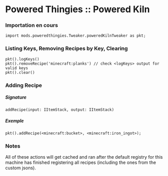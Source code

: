 # Powered Thingies :: Powered Kiln

### Importation en cours

```zenscript
import mods.poweredthingies.Tweaker.poweredKilnTweaker as pkt;
```

### Listing Keys, Removing Recipes by Key, Clearing

```zenscript
pkt().logKeys()
pkt().removeRecipe('minecraft:planks') // check <logKeys> output for valid keys
pkt().clear()
```

### Adding Recipe

##### Signature

```zenscript
addRecipe(input: IItemStack, output: IItemStack)
```

##### Exemple

```zenscript
pkt().addRecipe(<minecraft:bucket>, <minecraft:iron_ingot>);
```

### Notes

All of these actions will get cached and ran after the default registry for this machine has finished registering all recipes (including the ones from the custom jsons).